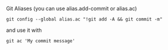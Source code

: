 Git Aliases (you can use alias.add-commit or alias.ac)

```git config --global alias.ac "!git add -A && git commit -m"```

and use it with


```
git ac 'My commit message'
```

